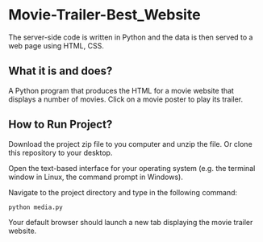 # Movie-Trailer-Best_Website

The server-side code is written in Python and the data is then served to a web page using
HTML, CSS.

## What it is and does?

A Python program that produces the HTML for a movie website that displays
a number of movies. Click on a movie poster to play its trailer.

## How to Run Project?

Download the project zip file to you computer and unzip the file. Or clone this
repository to your desktop.

Open the text-based interface for your operating system (e.g. the terminal
window in Linux, the command prompt in Windows).

Navigate to the project directory and type in the following command:

```bash
python media.py
```

Your default browser should launch a new tab displaying the movie trailer website.
